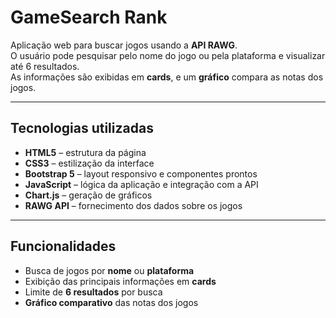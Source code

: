 # GameSearch Rank

Aplicação web para buscar jogos usando a **API RAWG**.  
O usuário pode pesquisar pelo nome do jogo ou pela plataforma e visualizar até 6 resultados.  
As informações são exibidas em **cards**, e um **gráfico** compara as notas dos jogos.

---

## Tecnologias utilizadas

- **HTML5** – estrutura da página  
- **CSS3** – estilização da interface  
- **Bootstrap 5** – layout responsivo e componentes prontos  
- **JavaScript** – lógica da aplicação e integração com a API  
- **Chart.js** – geração de gráficos  
- **RAWG API** – fornecimento dos dados sobre os jogos  

---

## Funcionalidades

- Busca de jogos por **nome** ou **plataforma**  
- Exibição das principais informações em **cards**  
- Limite de **6 resultados** por busca  
- **Gráfico comparativo** das notas dos jogos
